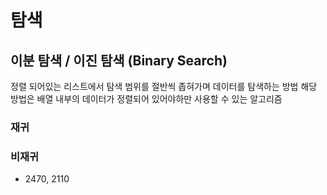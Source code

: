 # 탐색

## 이분 탐색 / 이진 탐색 (Binary Search)
정렬 되어있는 리스트에서 탐색 범위를 절반씩 좁혀가며 데이터를 탐색하는 방법
해당 방법은 배열 내부의 데이터가 정렬되어 있어야하만 사용할 수 있는 알고리즘

### 재귀 

### 비재귀

- 2470, 2110
